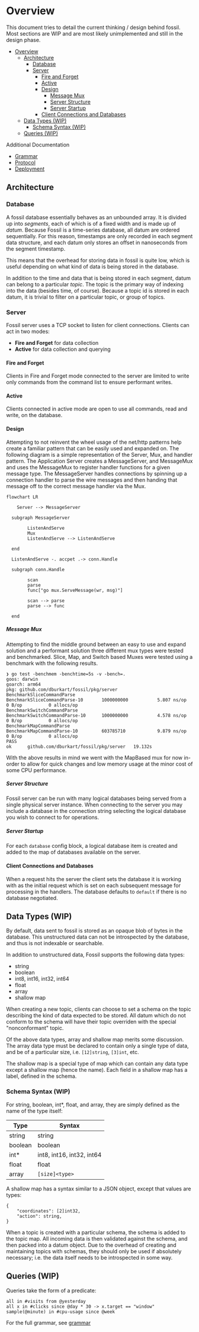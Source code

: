 # Overview

This document tries to detail the current thinking / design behind fossil. Most sections are WIP and are most likely
unimplemented and still in the design phase.

- [Overview](#overview)
	- [Architecture](#architecture)
		- [Database](#database)
		- [Server](#server)
			- [Fire and Forget](#fire-and-forget)
			- [Active](#active)
			- [Design](#design)
				- [Message Mux](#message-mux)
				- [Server Structure](#server-structure)
				- [Server Startup](#server-startup)
			- [Client Connections and Databases](#client-connections-and-databases)
	- [Data Types (WIP)](#data-types-wip)
		- [Schema Syntax (WIP)](#schema-syntax-wip)
	- [Queries (WIP)](#queries-wip)

Additional Documentation
- [Grammar](./grammar.md)
- [Protocol](./protocol.md)
- [Deployment](./deployment.md)


## Architecture

### Database

A fossil database essentially behaves as an unbounded array. It is divided up into *segments*, each of which is of a 
fixed width and is made up of *datum*. Because Fossil is a time-series database, all datum are ordered sequentially. 
For this reason, timestamps are only recorded in each segment data structure, and each datum only stores an offset in 
nanoseconds from the segment timestamp.

This means that the overhead for storing data in fossil is quite low, which is useful depending on what kind of data is 
being stored in the database.

In addition to the time and data that is being stored in each segment, datum can belong to a particular *topic*. The 
topic is the primary way of indexing into the data (besides time, of course). Because a topic id is stored in each 
datum, it is trivial to filter on a particular topic, or group of topics.

### Server

Fossil server uses a TCP socket to listen for client connections. Clients can act in two modes: 
- **Fire and Forget** for data collection
- **Active** for data collection and querying

#### Fire and Forget
Clients in Fire and Forget mode connected to the server are limited to write only commands from the command list to ensure performant writes.

#### Active
Clients connected in active mode are open to use all commands, read and write, on the database.

#### Design

Attempting to not reinvent the wheel usage of the net/http patterns help create a familiar pattern that can be easily used and expanded on. The following diagram is a simple representation of the Server, Mux, and handler pattern. The Application Server creates a MessageServer, and MessageMux and uses the MessageMux to register handler functions for a given message type. The MessageServer handles connections by spinning up a connection handler to parse the wire messages and then handing that message off to the correct message handler via the Mux.

```mermaid
flowchart LR

	Server --> MessageServer

  subgraph MessageServer
  
		ListenAndServe
		Mux
		ListenAndServe --> ListenAndServe

  end

  ListenAndServe -. accpet .-> conn.Handle

  subgraph conn.Handle

		scan
		parse
		func["go mux.ServeMessage(wr, msg)"]

		scan --> parse
		parse --> func

  end
```

##### Message Mux
Attempting to find the middle ground between an easy to use and expand solution and a performant solution three different mux types were tested and benchmarked. Slice, Map, and Switch based Muxes were tested using a benchmark with the following results.

```shell
❯ go test -benchmem -benchtime=5s -v -bench=.
goos: darwin
goarch: arm64
pkg: github.com/dburkart/fossil/pkg/server
BenchmarkSliceCommandParse
BenchmarkSliceCommandParse-10     	1000000000	         5.807 ns/op	       0 B/op	       0 allocs/op
BenchmarkSwitchCommandParse
BenchmarkSwitchCommandParse-10    	1000000000	         4.578 ns/op	       0 B/op	       0 allocs/op
BenchmarkMapCommandParse
BenchmarkMapCommandParse-10       	603785710	         9.879 ns/op	       0 B/op	       0 allocs/op
PASS
ok  	github.com/dburkart/fossil/pkg/server	19.132s
```

With the above results in mind we went with the MapBased mux for now in-order to allow for quick changes and low memory usage at the minor cost of some CPU performance.

##### Server Structure
Fossil server can be run with many logical databases being served from a single physical server instance. When connecting to the server you may include a database in the connection string selecting the logical database you wish to connect to for operations.

##### Server Startup
For each `database` config block, a logical database item is created and added to the map of databases available on the server. 

#### Client Connections and Databases
When a request hits the server the client sets the database it is working with as the initial request which is set on each subsequent message for processing in the handlers. The database defaults to `default` if there is no database negotiated.

## Data Types (WIP)

By default, data sent to fossil is stored as an opaque blob of bytes in the database. This unstructured data can not 
be introspected by the database, and thus is not indexable or searchable.

In addition to unstructured data, Fossil supports the following data types:

* string
* boolean
* int8, int16, int32, int64
* float
* array
* shallow map

When creating a new topic, clients can choose to set a schema on the topic describing the kind of data expected to be 
stored. All datum which do not conform to the schema will have their topic overriden with the special "nonconformant" 
topic.

Of the above data types, array and shallow map merits some discussion. The array data type must be declared to contain 
only a single type of data, and be of a particular size, i.e. `[12]string`, `[3]int`, etc.

The shallow map is a special type of map which can contain any data type except a shallow map (hence the name).  Each 
field in a shallow map has a label, defined in the schema.

### Schema Syntax (WIP)

For string, boolean, int*, float, and array, they are simply defined as the name of the type itself:

| Type    | Syntax                    |
| ------- | ------------------------- |
| string  | string                    |
| boolean | boolean                   |
| int*    | int8, int16, int32, int64 |
| float   | float                     |
| array   | `[size]<type>`            |

A shallow map has a syntax similar to a JSON object, except that values are types:

```
{
	"coordinates": [2]int32,
	"action": string,
}
```

When a topic is created with a particular schema, the schema is added to the topic map. All incoming data is then 
validated against the schema, and then packed into a datum object. Due to the overhead of creating and maintaining 
topics with schemas, they should only be used if absolutely necessary; i.e. the data itself needs to be introspected 
in some way.

## Queries (WIP)

Queries take the form of a predicate:

```
all in #visits from @yesterday
all x in #clicks since @day * 30 -> x.target == "window"
sample(@minute) in #cpu-usage since @week
```

For the full grammar, see [grammar](./grammar.md)